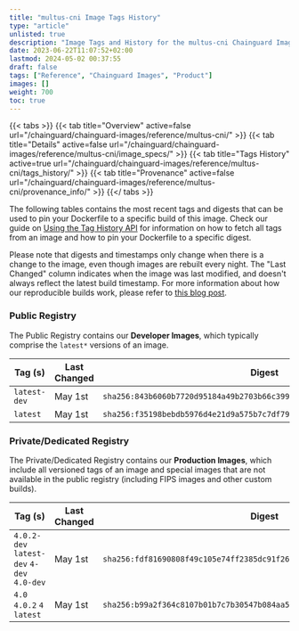 ```yaml
---
title: "multus-cni Image Tags History"
type: "article"
unlisted: true
description: "Image Tags and History for the multus-cni Chainguard Image"
date: 2023-06-22T11:07:52+02:00
lastmod: 2024-05-02 00:37:55
draft: false
tags: ["Reference", "Chainguard Images", "Product"]
images: []
weight: 700
toc: true
---
```


{{< tabs >}}
{{< tab title="Overview" active=false url="/chainguard/chainguard-images/reference/multus-cni/" >}}
{{< tab title="Details" active=false url="/chainguard/chainguard-images/reference/multus-cni/image_specs/" >}}
{{< tab title="Tags History" active=true url="/chainguard/chainguard-images/reference/multus-cni/tags_history/" >}}
{{< tab title="Provenance" active=false url="/chainguard/chainguard-images/reference/multus-cni/provenance_info/" >}}
{{</ tabs >}}

The following tables contains the most recent tags and digests that can be used to pin your Dockerfile to a specific build of this image. Check our guide on [Using the Tag History API](/chainguard/chainguard-images/using-the-tag-history-api/) for information on how to fetch all tags from an image and how to pin your Dockerfile to a specific digest.

Please note that digests and timestamps only change when there is a change to the image, even though images are rebuilt every night. The "Last Changed" column indicates when the image was last modified, and doesn't always reflect the latest build timestamp. For more information about how our reproducible builds work, please refer to [this blog post](https://www.chainguard.dev/unchained/reproducing-chainguards-reproducible-image-builds).

### Public Registry
The Public Registry contains our **Developer Images**, which typically comprise the `latest*` versions of an image.

| Tag (s)       | Last Changed | Digest                                                                    |
|---------------|--------------|---------------------------------------------------------------------------|
|  `latest-dev` | May 1st      | `sha256:843b6060b7720d95184a49b2703b66c3990ba0d0ab0be9ea49ccc807cdb3fcda` |
|  `latest`     | May 1st      | `sha256:f35198bebdb5976d4e21d9a575b7c7df794f0267667b547cf7465e924b6b6933` |


### Private/Dedicated Registry
The Private/Dedicated Registry contains our **Production Images**, which include all versioned tags of an image and special images that are not available in the public registry (including FIPS images and other custom builds).

| Tag (s)                                     | Last Changed | Digest                                                                    |
|---------------------------------------------|--------------|---------------------------------------------------------------------------|
|  `4.0.2-dev` `latest-dev` `4-dev` `4.0-dev` | May 1st      | `sha256:fdf81690808f49c105e74ff2385dc91f266573fe72a336bd5d4a4fa168b07d7b` |
|  `4.0` `4.0.2` `4` `latest`                 | May 1st      | `sha256:b99a2f364c8107b01b7c7b30547b084aa5d2bcaefd8d2c695a5cbaf85502671d` |

